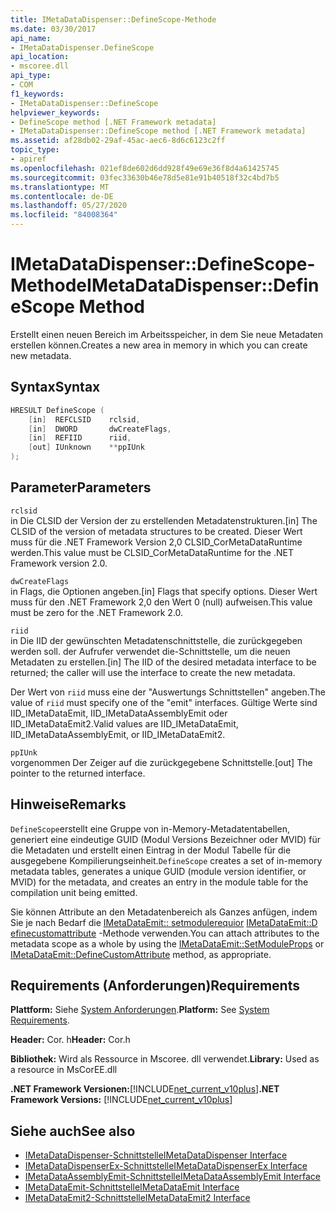 ```yaml
---
title: IMetaDataDispenser::DefineScope-Methode
ms.date: 03/30/2017
api_name:
- IMetaDataDispenser.DefineScope
api_location:
- mscoree.dll
api_type:
- COM
f1_keywords:
- IMetaDataDispenser::DefineScope
helpviewer_keywords:
- DefineScope method [.NET Framework metadata]
- IMetaDataDispenser::DefineScope method [.NET Framework metadata]
ms.assetid: af28db02-29af-45ac-aec6-8d6c6123c2ff
topic_type:
- apiref
ms.openlocfilehash: 021ef8de602d6dd928f49e69e36f8d4a61425745
ms.sourcegitcommit: 03fec33630b46e78d5e81e91b40518f32c4bd7b5
ms.translationtype: MT
ms.contentlocale: de-DE
ms.lasthandoff: 05/27/2020
ms.locfileid: "84008364"
---
```

# <a name="imetadatadispenserdefinescope-method"></a><span data-ttu-id="9b411-102">IMetaDataDispenser::DefineScope-Methode</span><span class="sxs-lookup"><span data-stu-id="9b411-102">IMetaDataDispenser::DefineScope Method</span></span>
<span data-ttu-id="9b411-103">Erstellt einen neuen Bereich im Arbeitsspeicher, in dem Sie neue Metadaten erstellen können.</span><span class="sxs-lookup"><span data-stu-id="9b411-103">Creates a new area in memory in which you can create new metadata.</span></span>  
  
## <a name="syntax"></a><span data-ttu-id="9b411-104">Syntax</span><span class="sxs-lookup"><span data-stu-id="9b411-104">Syntax</span></span>  
  
```cpp  
HRESULT DefineScope (  
    [in]  REFCLSID    rclsid,  
    [in]  DWORD       dwCreateFlags,  
    [in]  REFIID      riid,
    [out] IUnknown    **ppIUnk  
);  
```  
  
## <a name="parameters"></a><span data-ttu-id="9b411-105">Parameter</span><span class="sxs-lookup"><span data-stu-id="9b411-105">Parameters</span></span>  
 `rclsid`  
 <span data-ttu-id="9b411-106">in Die CLSID der Version der zu erstellenden Metadatenstrukturen.</span><span class="sxs-lookup"><span data-stu-id="9b411-106">[in] The CLSID of the version of metadata structures to be created.</span></span> <span data-ttu-id="9b411-107">Dieser Wert muss für die .NET Framework Version 2,0 CLSID_CorMetaDataRuntime werden.</span><span class="sxs-lookup"><span data-stu-id="9b411-107">This value must be CLSID_CorMetaDataRuntime for the .NET Framework version 2.0.</span></span>  
  
 `dwCreateFlags`  
 <span data-ttu-id="9b411-108">in Flags, die Optionen angeben.</span><span class="sxs-lookup"><span data-stu-id="9b411-108">[in] Flags that specify options.</span></span> <span data-ttu-id="9b411-109">Dieser Wert muss für den .NET Framework 2,0 den Wert 0 (null) aufweisen.</span><span class="sxs-lookup"><span data-stu-id="9b411-109">This value must be zero for the .NET Framework 2.0.</span></span>  
  
 `riid`  
 <span data-ttu-id="9b411-110">in Die IID der gewünschten Metadatenschnittstelle, die zurückgegeben werden soll. der Aufrufer verwendet die-Schnittstelle, um die neuen Metadaten zu erstellen.</span><span class="sxs-lookup"><span data-stu-id="9b411-110">[in] The IID of the desired metadata interface to be returned; the caller will use the interface to create the new metadata.</span></span>  
  
 <span data-ttu-id="9b411-111">Der Wert von `riid` muss eine der "Auswertungs Schnittstellen" angeben.</span><span class="sxs-lookup"><span data-stu-id="9b411-111">The value of `riid` must specify one of the "emit" interfaces.</span></span> <span data-ttu-id="9b411-112">Gültige Werte sind IID_IMetaDataEmit, IID_IMetaDataAssemblyEmit oder IID_IMetaDataEmit2.</span><span class="sxs-lookup"><span data-stu-id="9b411-112">Valid values are IID_IMetaDataEmit, IID_IMetaDataAssemblyEmit, or IID_IMetaDataEmit2.</span></span>  
  
 `ppIUnk`  
 <span data-ttu-id="9b411-113">vorgenommen Der Zeiger auf die zurückgegebene Schnittstelle.</span><span class="sxs-lookup"><span data-stu-id="9b411-113">[out] The pointer to the returned interface.</span></span>  
  
## <a name="remarks"></a><span data-ttu-id="9b411-114">Hinweise</span><span class="sxs-lookup"><span data-stu-id="9b411-114">Remarks</span></span>  
 <span data-ttu-id="9b411-115">`DefineScope`erstellt eine Gruppe von in-Memory-Metadatentabellen, generiert eine eindeutige GUID (Modul Versions Bezeichner oder MVID) für die Metadaten und erstellt einen Eintrag in der Modul Tabelle für die ausgegebene Kompilierungseinheit.</span><span class="sxs-lookup"><span data-stu-id="9b411-115">`DefineScope` creates a set of in-memory metadata tables, generates a unique GUID (module version identifier, or MVID) for the metadata, and creates an entry in the module table for the compilation unit being emitted.</span></span>  
  
 <span data-ttu-id="9b411-116">Sie können Attribute an den Metadatenbereich als Ganzes anfügen, indem Sie je nach Bedarf die [IMetaDataEmit:: setmodulerequior](../../../../docs/framework/unmanaged-api/metadata/imetadataemit-setmoduleprops-method.md) [IMetaDataEmit::D efinecustomattribute](imetadataemit-definecustomattribute-method.md) -Methode verwenden.</span><span class="sxs-lookup"><span data-stu-id="9b411-116">You can attach attributes to the metadata scope as a whole by using the [IMetaDataEmit::SetModuleProps](../../../../docs/framework/unmanaged-api/metadata/imetadataemit-setmoduleprops-method.md) or [IMetaDataEmit::DefineCustomAttribute](imetadataemit-definecustomattribute-method.md) method, as appropriate.</span></span>  
  
## <a name="requirements"></a><span data-ttu-id="9b411-117">Requirements (Anforderungen)</span><span class="sxs-lookup"><span data-stu-id="9b411-117">Requirements</span></span>  
 <span data-ttu-id="9b411-118">**Plattform:** Siehe [System Anforderungen](../../get-started/system-requirements.md).</span><span class="sxs-lookup"><span data-stu-id="9b411-118">**Platform:** See [System Requirements](../../get-started/system-requirements.md).</span></span>  
  
 <span data-ttu-id="9b411-119">**Header:** Cor. h</span><span class="sxs-lookup"><span data-stu-id="9b411-119">**Header:** Cor.h</span></span>  
  
 <span data-ttu-id="9b411-120">**Bibliothek:** Wird als Ressource in Mscoree. dll verwendet.</span><span class="sxs-lookup"><span data-stu-id="9b411-120">**Library:** Used as a resource in MsCorEE.dll</span></span>  
  
 <span data-ttu-id="9b411-121">**.NET Framework Versionen:**[!INCLUDE[net_current_v10plus](../../../../includes/net-current-v10plus-md.md)]</span><span class="sxs-lookup"><span data-stu-id="9b411-121">**.NET Framework Versions:** [!INCLUDE[net_current_v10plus](../../../../includes/net-current-v10plus-md.md)]</span></span>  
  
## <a name="see-also"></a><span data-ttu-id="9b411-122">Siehe auch</span><span class="sxs-lookup"><span data-stu-id="9b411-122">See also</span></span>

- [<span data-ttu-id="9b411-123">IMetaDataDispenser-Schnittstelle</span><span class="sxs-lookup"><span data-stu-id="9b411-123">IMetaDataDispenser Interface</span></span>](imetadatadispenser-interface.md)
- [<span data-ttu-id="9b411-124">IMetaDataDispenserEx-Schnittstelle</span><span class="sxs-lookup"><span data-stu-id="9b411-124">IMetaDataDispenserEx Interface</span></span>](imetadatadispenserex-interface.md)
- [<span data-ttu-id="9b411-125">IMetaDataAssemblyEmit-Schnittstelle</span><span class="sxs-lookup"><span data-stu-id="9b411-125">IMetaDataAssemblyEmit Interface</span></span>](imetadataassemblyemit-interface.md)
- [<span data-ttu-id="9b411-126">IMetaDataEmit-Schnittstelle</span><span class="sxs-lookup"><span data-stu-id="9b411-126">IMetaDataEmit Interface</span></span>](imetadataemit-interface.md)
- [<span data-ttu-id="9b411-127">IMetaDataEmit2-Schnittstelle</span><span class="sxs-lookup"><span data-stu-id="9b411-127">IMetaDataEmit2 Interface</span></span>](imetadataemit2-interface.md)
